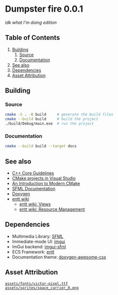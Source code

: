 # Dumpster fire 0.0.1

_idk what I'm doing edition_

## Table of Contents
1. [Building](#building)
    1. [Source](#source)
    2. [Documentation](#documentation)
2. [See also](#see-also)
3. [Dependencies](#dependencies)
4. [Asset Attribution](#asset-attribution)

## Building
### Source
```bash
cmake -S . -B build     # generate the build files
cmake --build build     # build the project
./build/Debug/main.exe  # run the project
```

### Documentation
```bash
cmake --build build --target docs
```


## See also
 * [C++ Core Guidelines](https://isocpp.github.io/CppCoreGuidelines/CppCoreGuidelines)
 * [CMake projects in Visual Studio](https://learn.microsoft.com/en-us/cpp/build/cmake-projects-in-visual-studio?view=msvc-170)
 * [An Introduction to Modern CMake](https://cliutils.gitlab.io/modern-cmake/)
 * [SFML Documentation](https://www.sfml-dev.org/documentation/2.5.1/modules.php)
 * [Doxygen](https://www.doxygen.nl/manual/index.html)
 * [entt wiki](https://github.com/skypjack/entt/wiki/)
   * [entt wiki: Views](https://github.com/skypjack/entt/wiki/Crash-Course:-entity-component-system#views)
   * [entt wiki: Resource Management](https://github.com/skypjack/entt/wiki/Crash-Course:-resource-management)

## Dependencies
 * Multimedia Library:  [SFML](https://github.com/SFML/SFML)
 * Immediate-mode UI:   [imgui](https://github.com/ocornut/imgui)
 * ImGui backend:       [imgui-sfml](https://github.com/SFML/imgui-sfml)
 * ECS Framework:       [entt](https://github.com/skypjack/entt)
 * Documentation theme: [doxygen-awesome-css](https://github.com/jothepro/doxygen-awesome-css)

## Asset Attribution
[`assets/fonts/victor-pixel.ttf`](https://www.dafont.com/victors-pixel-font.font)\
[`assets/sprites/space_carrier_0.png`](https://opengameart.org/content/space-carrier)